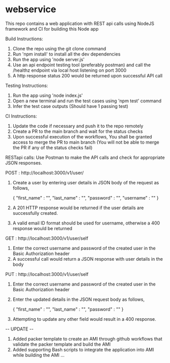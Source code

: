 # webservice

This repo contains a web application with REST api calls using NodeJS framework and CI for building this Node app

Build Instructions:
1. Clone the repo using the git clone command
2. Run 'npm install' to install all the dev dependencies
3. Run the app using 'node server.js'
4. Use an api endpoint testing tool (preferably postman) and call the /healthz endpoint via local host listening on port 3000
5. A http response status 200 would be returned upon successful API call

Testing Instructions:
1. Run the app using 'node index.js'
2. Open a new terminal and run the test cases using 'npm test' command
3. Infer the test case outputs (Should have 1 passing test)

CI Instructions:
1. Update the code if necessary and push it to the repo remotely
2. Create a PR to the main branch and wait for the status checks
3. Upon successful execution of the workflows, You shall be granted access to merge the PR to main branch
   (You will not be able to merge the PR if any of the status checks fail) 

RESTapi calls:
Use Postman to make the API calls and check for appropriate JSON responses.

POST : http://localhost:3000/v1/user/
1. Create a user by entering user details in JSON body of the request as follows,
   
   {
    "first_name" : "",
    "last_name" : "",
    "password" : "",
    "username" :  ""
   }

2. A 201 HTTP response would be returned if the user details are successfully created.
3. A valid email ID format should be used for username, otherwise a 400 response would be returned


GET : http://localhost:3000/v1/user/self
1. Enter the correct username and password of the created user in the Basic Authorization header
2. A successful call would return a JSON response with user details in the body

PUT : http://localhost:3000/v1/user/self
1. Enter the correct username and password of the created user in the Basic Authorization header
2. Enter the updated details in the JSON request body as follows,
   
   {
    "first_name" : "",
    "last_name" : "",
    "password" : ""
   }

3. Attempting to update any other field would result in a 400 response.


-- UPDATE --
1. Added packer template to create an AMI through github workflows that validate the packer template and build the AMI
2. Added supporting Bash scripts to integrate the application into AMI while building the AMI
...